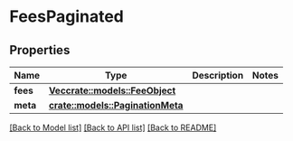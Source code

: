 # FeesPaginated

## Properties

Name | Type | Description | Notes
------------ | ------------- | ------------- | -------------
**fees** | [**Vec<crate::models::FeeObject>**](FeeObject.md) |  | 
**meta** | [**crate::models::PaginationMeta**](PaginationMeta.md) |  | 

[[Back to Model list]](../README.md#documentation-for-models) [[Back to API list]](../README.md#documentation-for-api-endpoints) [[Back to README]](../README.md)


